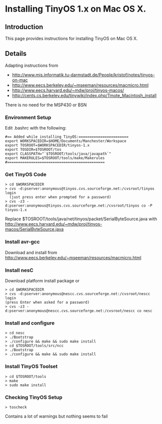 # Installing TinyOS 1.x on Mac OS X. #

## Introduction ##

This page provides instructions for installing TinyOS on Mac OS X.


## Details ##

Adapting instructions from
  * http://www.mis.informatik.tu-darmstadt.de/People/kristof/notes/tinyos-on-mac
  * http://www.eecs.berkeley.edu/~mseeman/resources/macmicro.html
  * http://www.eecs.harvard.edu/~mdw/proj/tinyos-macos/
  * http://cents.cs.berkeley.edu/tinywiki/index.php/Tmote_Macintosh_install

There is no need for the MSP430 or BSN


### Environment Setup ###

Edit .bashrc with the following:
```
#== Added while installing TinyOS:=======================
export WORKSPACEDIR=$HOME/Documents/Manchester/Workspace
export TOSROOT=$WORKSPACEDIR/tinyos-1.x
export TOSDIR=$TOSROOT/tos
export CLASSPATH="`$TOSROOT/tools/java/javapath`"
export MAKERULES=$TOSROOT/tools/make/Makerules
#=============================================
```

### Get TinyOS Code ###

```
> cd $WORKSPACEDIR
> cvs -d:pserver:anonymous@tinyos.cvs.sourceforge.net:/cvsroot/tinyos login
  (just press enter when prompted for a password)
> cvs -z3 -d:pserver:anonymous@tinyos.cvs.sourceforge.net:/cvsroot/tinyos co -P tinyos-1.x
```

Replace $TOSROOT/tools/java/net/tinyos/packet/SerialByteSource.java
with
http://www.eecs.harvard.edu/~mdw/proj/tinyos-macos/SerialByteSource.java


### Install avr-gcc ###

Download and install from
http://www.eecs.berkeley.edu/~mseeman/resources/macmicro.html


### Install nesC ###

Download platform install package
or
```
> cd $WORKSPACEDIR
> cvs -d:pserver:anonymous@nescc.cvs.sourceforge.net:/cvsroot/nescc login
(press Enter when asked for a password)
> cvs -z3 -d:pserver:anonymous@nescc.cvs.sourceforge.net:/cvsroot/nescc co nesc
```

### Install and configure ###

```
> cd nesc
> ./Bootstrap
> ./configure && make && sudo make install
> cd $TOSROOT/tools/src/ncc
> ./Bootstrap
> ./configure && make && sudo make install
```

### Install TinyOS Toolset ###

```
> cd $TOSROOT/tools
> make
> sudo make install
```

### Checking TinyOS Setup ###

```
> toscheck
```

Contains a lot of warnings but nothing seems to fail